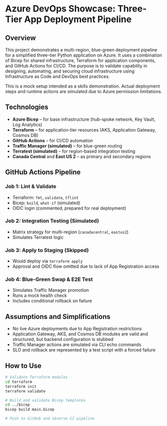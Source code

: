 # Azure DevOps Showcase: Three-Tier App Deployment Pipeline

## Overview

This project demonstrates a multi-region, blue-green deployment pipeline for a simplified three-tier Python application on Azure. It uses a combination of Bicep for shared infrastructure, Terraform for application components, and GitHub Actions for CI/CD. The purpose is to validate capability in designing, automating, and securing cloud infrastructure using Infrastructure as Code and DevOps best practices.

This is a mock setup intended as a skills demonstration. Actual deployment steps and runtime actions are simulated due to Azure permission limitations.

## Technologies

- **Azure Bicep** – for base infrastructure (hub-spoke network, Key Vault, Log Analytics)
- **Terraform** – for application-tier resources (AKS, Application Gateway, Cosmos DB)
- **GitHub Actions** – for CI/CD automation
- **Traffic Manager (simulated)** – for blue-green routing
- **Terratest (simulated)** – for region-based integration testing
- **Canada Central** and **East US 2** – as primary and secondary regions


## GitHub Actions Pipeline

### Job 1: Lint & Validate
- Terraform: `fmt`, `validate`, `tflint`
- Bicep: `build`, `what-if` (simulated)
- OIDC login (commented, prepared for real deployment)

### Job 2: Integration Testing (Simulated)
- Matrix strategy for multi-region (`canadacentral`, `eastus2`)
- Simulates Terratest logic

### Job 3: Apply to Staging (Skipped)
- Would deploy via `terraform apply`
- Approval and OIDC flow omitted due to lack of App Registration access

### Job 4: Blue-Green Swap & E2E Test
- Simulates Traffic Manager promotion
- Runs a mock health check
- Includes conditional rollback on failure

## Assumptions and Simplifications

- No live Azure deployments due to App Registration restrictions
- Application Gateway, AKS, and Cosmos DB modules are valid and structured, but backend configuration is stubbed
- Traffic Manager actions are simulated via CLI echo commands
- SLO and rollback are represented by a test script with a forced failure

## How to Use

```bash
# Validate Terraform modules
cd terraform
terraform init
terraform validate

# Build and validate Bicep templates
cd ../bicep
bicep build main.bicep

# Push to GitHub and observe CI pipeline
